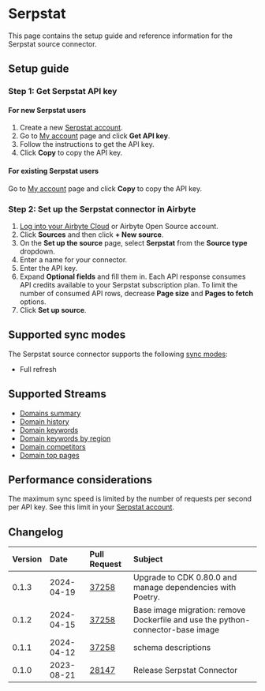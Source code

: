 # Serpstat

This page contains the setup guide and reference information for the Serpstat source connector.

## Setup guide
### Step 1: Get Serpstat API key 

#### For new Serpstat users

1. Create a new [Serpstat account](https://serpstat.com/signup/?utm_source=).
2. Go to [My account](https://serpstat.com/users/profile/) page and click **Get API key**.
3. Follow the instructions to get the API key.
4. Click **Copy** to copy the API key.

#### For existing Serpstat users

Go to [My account](https://serpstat.com/users/profile/) page and click **Copy** to copy the API key.

### Step 2: Set up the Serpstat connector in Airbyte

1. [Log into your Airbyte Cloud](https://cloud.airbyte.io/workspaces) or Airbyte Open Source account.
2. Click **Sources** and then click **+ New source**.
3. On the **Set up the source** page, select **Serpstat** from the **Source type** dropdown.
4. Enter a name for your connector.
5. Enter the API key.
6. Expand **Optional fields** and fill them in. Each API response consumes API credits available to your Serpstat subscription plan. To limit the number of consumed API rows, decrease **Page size** and **Pages to fetch** options.
7. Click **Set up source**.

## Supported sync modes

The Serpstat source connector supports the following [sync modes](https://docs.airbyte.com/cloud/core-concepts#connection-sync-modes):

* Full refresh

## Supported Streams

* [Domains summary](https://serpstat.com/api/412-summarnij-otchet-po-domenu-v4-serpstatdomainproceduregetdomainsinfo/)
* [Domain history](https://serpstat.com/api/420-istoriya-po-domenu-v4-serpstatdomainproceduregetdomainshistory/)
* [Domain keywords](https://serpstat.com/api/584-top-search-engine-keywords-by-v4-domain-serpstatdomainproceduregetdomainkeywords/)
* [Domain keywords by region](https://serpstat.com/api/sorting-the-domain-by-keywords/)
* [Domain competitors](https://serpstat.com/api/590-domain-competitors-in-v4-search-result-serpstatdomainproceduregetcompetitors/)
* [Domain top pages](https://serpstat.com/api/588-domain-top-urls-v4-serpstatdomainproceduregettopurls/)

## Performance considerations 
    
The maximum sync speed is limited by the number of requests per second per API key. See this limit in your [Serpstat account](https://serpstat.com/users/profile/).

## Changelog

| Version | Date       | Pull Request                                             | Subject                                                                                       |
|:--------| :--------- | :------------------------------------------------------- | :-------------------------------------------------------------------------------------------- |
| 0.1.3 | 2024-04-19 | [37258](https://github.com/airbytehq/airbyte/pull/37258) | Upgrade to CDK 0.80.0 and manage dependencies with Poetry. |
| 0.1.2 | 2024-04-15 | [37258](https://github.com/airbytehq/airbyte/pull/37258) | Base image migration: remove Dockerfile and use the python-connector-base image |
| 0.1.1 | 2024-04-12 | [37258](https://github.com/airbytehq/airbyte/pull/37258) | schema descriptions |
| 0.1.0 | 2023-08-21 | [28147](https://github.com/airbytehq/airbyte/pull/28147) | Release Serpstat Connector |
